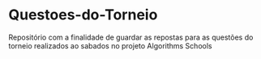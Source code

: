 # Questoes-do-Torneio
Repositório com a finalidade de guardar as repostas para as questões do torneio realizados ao sabados no projeto Algorithms Schools
